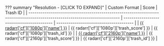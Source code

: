 ??? summary "Resolution - [CLICK TO EXPAND]"
    | Custom Format                                                                                                                | Score                                      | Trash ID                                |
    | ---------------------------------------------------------------------------------------------------------------------------- | ------------------------------------------ | --------------------------------------- |
    | [{{ radarr['cf']['1080p']['name'] }}](https://raw.githubusercontent.com/TRaSH-/Guides/master/docs/json/radarr/cf/1080p.json) | {{ radarr['cf']['1080p']['trash_score'] }} | {{ radarr['cf']['1080p']['trash_id'] }} |
    | [{{ radarr['cf']['2160p']['name'] }}](https://raw.githubusercontent.com/TRaSH-/Guides/master/docs/json/radarr/cf/2160p.json) | {{ radarr['cf']['2160p']['trash_score'] }} | {{ radarr['cf']['2160p']['trash_id'] }} |
